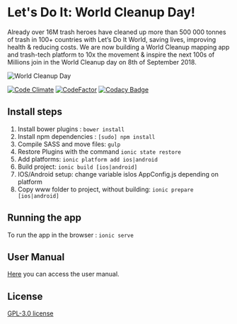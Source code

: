 # Let's Do It: World Cleanup Day! #
Already over 16M trash heroes have cleaned up more than 500 000 tonnes of trash in 100+ countries with Let’s Do It World, saving lives, improving health & reducing costs. We are now building a World Cleanup mapping app and trash-tech platform to 10x the movement & inspire the next 100s of Millions join in the World Cleanup day on 8th of September 2018.

![World Cleanup Day](https://s3.eu-central-1.amazonaws.com/lets-do-it-world/letsdoitworld-logo.jpg)

[![Code Climate](https://lima.codeclimate.com/github/letsdoitworld/World-Cleanup-Day-Mobile-App/badges/gpa.svg)](https://lima.codeclimate.com/github/letsdoitworld/World-Cleanup-Day-Mobile-App)
[![CodeFactor](https://www.codefactor.io/repository/github/letsdoitworld/world-cleanup-day-mobile-app/badge)](https://www.codefactor.io/repository/github/letsdoitworld/world-cleanup-day-mobile-app)
[![Codacy Badge](https://api.codacy.com/project/badge/Grade/c41ee20872534ae4997ebfe24793429a)](https://www.codacy.com/app/krishaamer/World-Cleanup-Day-Mobile-App?utm_source=github.com&amp;utm_medium=referral&amp;utm_content=letsdoitworld/World-Cleanup-Day-Mobile-App&amp;utm_campaign=Badge_Grade)

## Install steps

1. Install bower plugins :  `bower install`
2. Install npm dependencies :  `[sudo] npm install`
3. Compile SASS and move files: `gulp`
4. Restore Plugins with the command `ionic state restore`
5. Add platforms:  `ionic platform add ios|android`
6. Build project:  `ionic build [ios|android]`
7. IOS/Android setup: change variable isIos AppConfig.js depending on platform
8. Copy www folder to project, without building:  `ionic prepare [ios|android]`

## Running the app

To run the app in the browser : `ionic serve`


## User Manual

[Here](https://docs.google.com/document/d/1JalrzTIXh64KuRByPnxv362upNtSUxgByR20kovoHEM/edit?usp=sharing) you can access the user manual.

## License

[GPL-3.0 license](https://opensource.org/licenses/GPL-3.0)
